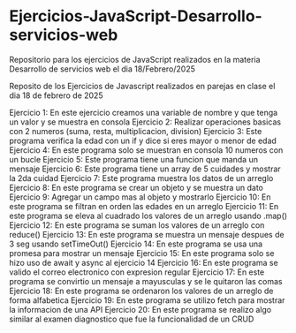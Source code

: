 # Ejercicios-JavaScript-Desarrollo-servicios-web
Repositorio para los ejercicios de JavaScript realizados en la materia Desarrollo de servicios web el dia 18/Febrero/2025

Reposito de los Ejercicios de Javascript realizados en parejas en clase el dia 18 de febrero de 2025

Ejercicio 1:
En este ejercicio creamos una variable de nombre y que tenga un valor y se muestra en consola
Ejercicio 2:
Realizar operaciones basicas con 2 numeros (suma, resta, multiplicacion, division)
Ejercicio 3:
Este programa verifica la edad con un if y dice si eres mayor o menor de edad
Ejercicio 4:
En este programa solo se muestran en consola 10 numeros con un bucle
Ejercicio 5:
Este programa tiene una funcion que manda un mensaje 
Ejercicio 6:
Este programa tiene un array de 5 cuidades y mostrar la 2da cuidad
Ejercicio 7:
Este programa muestra los datos de un arreglo
Ejercicio 8:
En este programa se crear un objeto y se muestra un dato
Ejercicio 9:
Agregar un campo mas al objeto y mostrarlo
Ejercicio 10:
En este programa se filtran en orden las edades en un arreglo
Ejercicio 11:
En este programa se eleva al cuadrado los valores de un arreglo usando .map()
Ejercicio 12:
En este programa se suman los valores de un arreglo con reduce()
Ejercicio 13:
En este programa se muestra un mensaje despues de 3 seg usando setTimeOut()
Ejercicio 14:
En este programa se usa una promesa para mostrar un mensaje
Ejercicio 15:
En este programa solo se hizo uso de await y async al ejercicio 14
Ejercicio 16:
En este programa se valido el correo electronico con expresion regular
Ejercicio 17:
En este programa se convirtio un mensaje a mayusculas y se le quitaron las comas
Ejercicio 18:
En este programa se ordenaron los valores de un arreglo de forma alfabetica
Ejercicio 19:
En este programa se utilizo fetch para mostrar la informacion de una API
Ejercicio 20:
En este programa se realizo algo similar al examen diagnostico que fue la funcionalidad de un CRUD
